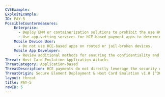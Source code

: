 ```yaml
---
CVEExample:
ExploitExample:
ID: PAY-5
PossibleCountermeasures:
    Enterprise:
      - Deploy EMM or containerization solutions to prohibit the use HCE-based apps on rooted or jail-broken devices.
      - Use app-vetting services for HCE-based payment apps to determine if they are trustworthy prior to deployment.
    Mobile Device User:
      - Do not use HCE-based apps on rooted or jail-broken devices.
    Mobile App Developer:
      - Review additional methods for ensuring the confidentiality and integrity of mobile payments. Sources of additional guidance include the Smart Card Alliance [^310] and Mozido [^252]
Threat: Host Card Emulation Application Attacks
ThreatCategory: Application-based
ThreatDescription: HCE payments do not directly leverage the security of storing cryptographic keys in the Secure Element, and therefore must securely manage cryptographic secrets and transaction details at the application level. Operating at a lower security baseline makes HCE-based payment apps attractive targets for financially-motivated attackers. The further-lowered security baseline of rooted or jail-broken mobile devices renders HCE-based apps highly vulnerable to compromise.
ThreatOrigin: Secure Element Deployment & Host Card Emulation v1.0 [^309]
layout: threat
title: PAY-5
rawID: 5
---
```

